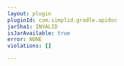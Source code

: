 ```yaml
---
layout: plugin
pluginId: com.simplid.gradle.apidoc
jarSha1: INVALID
isJarAvailable: true
error: NONE
violations: []

---
```

